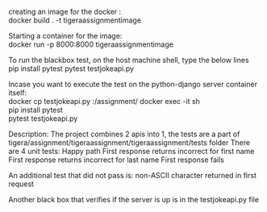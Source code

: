 creating an image for the docker : \
docker build . -t tigeraassignmentimage

Starting a container for the image: \
docker run -p 8000:8000 tigeraassignmentimage

To run the blackbox test, on the host machine shell, type the below lines \
pip install pytest
pytest testjokeapi.py

Incase you want to execute the test on the python-django server container itself:\
docker cp testjokeapi.py <container id>:/assignment/
docker exec -it <container id> sh \
pip install pytest \
pytest testjokeapi.py


Description:
The project combines 2 apis into 1, the tests are a part of tigera/assignment/tigeraassignment/tigeraassignment/tests folder
There are 4 unit tests:
Happy path
First response returns incorrect for first name
First response returns incorrect for last name
First response fails

An additional test that did not pass is: non-ASCII character returned in first request

Another black box that verifies if the server is up is in the testjokeapi.py file
